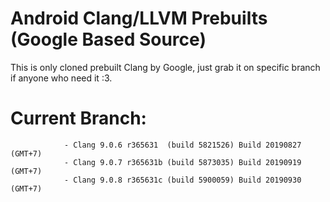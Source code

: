 # Android Clang/LLVM Prebuilts (Google Based Source)

This is only cloned prebuilt Clang by Google, just grab it on specific branch if anyone who need it :3.

# Current Branch:
                - Clang 9.0.6 r365631  (build 5821526) Build 20190827 (GMT+7)
                - Clang 9.0.7 r365631b (build 5873035) Build 20190919 (GMT+7)
                - Clang 9.0.8 r365631c (build 5900059) Build 20190930 (GMT+7)
